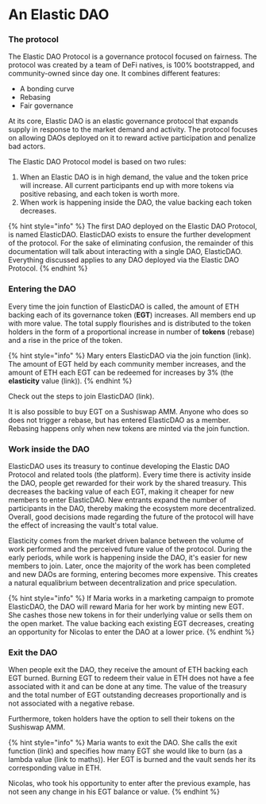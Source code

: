 # An Elastic DAO

### The protocol

The Elastic DAO Protocol is a governance protocol focused on fairness. The protocol was created by a team of DeFi natives, is 100% bootstrapped, and community-owned since day one. It combines different features:

* A bonding curve 
* Rebasing
* Fair governance

At its core, Elastic DAO is an elastic governance protocol that expands supply in response to the market demand and activity. The protocol focuses on allowing DAOs deployed on it to reward active participation and penalize bad actors.

The Elastic DAO Protocol model is based on two rules:

1. When an Elastic DAO is in high demand, the value and the token price will increase. All current participants end up with more tokens via positive rebasing, and each token is worth more.
2. When work is happening inside the DAO, the value backing each token decreases.

{% hint style="info" %}
The first DAO deployed on the Elastic DAO Protocol, is named ElasticDAO. ElasticDAO exists to ensure the further development of the protocol. For the sake of eliminating confusion, the remainder of this documentation will talk about interacting with a single DAO, ElasticDAO. Everything discussed applies to any DAO deployed via the Elastic DAO Protocol.
{% endhint %}

### Entering the DAO 

Every time the join function of ElasticDAO is called, the amount of ETH backing each of its governance token \(**EGT**\) increases. All members end up with more value. The total supply flourishes and is distributed to the token holders in the form of a proportional increase in number of **tokens** \(rebase\) and a rise in the price of the token.

{% hint style="info" %}
Mary enters ElasticDAO via the join function \(link\). The amount of EGT held by each community member increases, and the amount of ETH each EGT can be redeemed for increases by 3% \(the **elasticity** value \(link\)\).
{% endhint %}

Check out the steps to join ElasticDAO \(link\).

It is also possible to buy EGT on a Sushiswap AMM. Anyone who does so does not trigger a rebase, but has entered ElasticDAO as a member. Rebasing happens only when new tokens are minted via the join function.

### Work inside the DAO

ElasticDAO uses its treasury to continue developing the Elastic DAO Protocol and related tools \(the platform\). Every time there is activity inside the DAO, people get rewarded for their work by the shared treasury. This decreases the backing value of each EGT, making it cheaper for new members to enter ElasticDAO. New entrants expand the number of participants in the DAO, thereby making the ecosystem more decentralized. Overall, good decisions made regarding the future of the protocol will have the effect of increasing the vault's total value.

Elasticity comes from the market driven balance between the volume of work performed and the perceived future value of the protocol. During the early periods, while work is happening inside the DAO, it's easier for new members to join. Later, once the majority of the work has been completed and new DAOs are forming, entering becomes more expensive. This creates a natural equalibrium between decentralization and price speculation.

{% hint style="info" %}
If Maria works in a marketing campaign to promote ElasticDAO, the DAO will reward Maria for her work by minting new EGT. She cashes those new tokens in for their underlying value or sells them on the open market. The value backing each existing EGT decreases, creating an opportunity for Nicolas to enter the DAO at a lower price.
{% endhint %}

### Exit the DAO

When people exit the DAO, they receive the amount of ETH backing each EGT burned. Burning EGT to redeem their value in ETH does not have a fee associated with it and can be done at any time. The value of the treasury and the total number of EGT outstanding decreases proportionally and is not associated with a negative rebase.

Furthermore,  token holders have the option to sell their tokens on the Sushiswap AMM. 

{% hint style="info" %}
Maria wants to exit the DAO. She calls the exit function \(link\) and specifies how many EGT she would like to burn \(as a lambda value \(link to maths\)\). Her EGT is burned and the vault sends her its corresponding value in ETH.

Nicolas, who took his opportunity to enter after the previous example, has not seen any change in his EGT balance or value.
{% endhint %}


